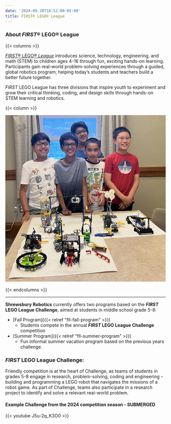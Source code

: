 ```yaml
---
date: '2024-09-20T18:52:00-05:00'
title: FIRST® LEGO® League
---
```


### About _FIRST_® LEGO® League
{{< columns >}}

[_FIRST_® LEGO® _League_](https://www.firstinspires.org/robotics/fll/what-is-first-lego-league) introduces science, technology, engineering, and math (STEM) to children ages 4-16 through fun, exciting hands-on learning. Participants gain real-world problem-solving experiences through a guided, global robotics program, helping today’s students and teachers build a better future together.

_FIRST_ LEGO League has three divisions that inspire youth to experiment and grow their critical thinking, coding, and design skills through hands-on STEM learning and robotics.

{{< column >}}

![FLL Students](fll-students.jpg)

{{< endcolumns >}}

---

**Shrewsbury Robotics** currently offers two programs based on the **_FIRST_ LEGO League Challenge**, aimed at students in middle school grade 5-8:
* [Fall Program]({{< relref "fll-fall-program" >}})
  * Students compete in the annual **_FIRST_ LEGO League Challenge** competition
* [Summer Program]({{< relref "fll-summer-program" >}})
  * Fun informal summer vacation program based on the previous years challenge.


### _FIRST_ LEGO League Challenge:
Friendly competition is at the heart of Challenge, as teams of students in grades 5-8 engage in research, problem-solving, coding and engineering – building and programming a LEGO robot that navigates the missions of a robot game. As part of Challenge, teams also participate in a research project to identify and solve a relevant real-world problem.

#### Example Challenge from the 2024 competition season - SUBMERGED
{{< youtube J5u-2q_K3O0 >}}